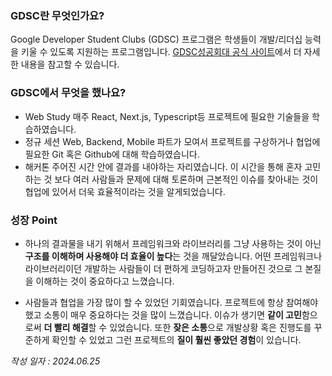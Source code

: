 ### GDSC란 무엇인가요?

Google Developer Student Clubs (GDSC) 프로그램은 학생들이 개발/리더십 능력을 키울 수 있도록 지원하는 프로그램입니다.
[GDSC성공회대 공식 사이트](https://gdsc.community.dev/sungkonghoe-university/)에서 더 자세한 내용을 참고할 수 있습니다.

### GDSC에서 무엇을 했나요?

- Web Study
  매주 React, Next.js, Typescript등 프로젝트에 필요한 기술들을 학습하였습니다.
- 정규 세션
  Web, Backend, Mobile 파트가 모여서 프로젝트를 구상하거나 협업에 필요한 Git 혹은 Github에 대해 학습하였습니다.
- 해커톤
  주어진 시간 안에 결과를 내야하는 자리였습니다. 이 시간을 통해 혼자 고민하는 것 보다 여러 사람들과 문제에 대해 토론하며 근본적인 이슈를 찾아내는 것이 협업에 있어서 더욱 효율적이라는 것을 알게되었습니다.

### 성장 Point

- 하나의 결과물을 내기 위해서 프레임워크와 라이브러리를 그냥 사용하는 것이 아닌 **구조를 이해하며 사용해야 더 효율이 높다**는 것을 깨달았습니다.
  어떤 프레임워크나 라이브러리이던 개발하는 사람들이 더 편하게 코딩하고자 만들어진 것으로 그 본질을 이해하는 것이 중요하다고 느꼈습니다.

- 사람들과 협업을 가장 많이 할 수 있었던 기회였습니다.
  프로젝트에 항상 참여해야했고 소통이 매우 중요하다는 것을 많이 느꼈습니다.
  이슈가 생기면 **같이 고민**함으로써 **더 빨리 해결**할 수 있었습니다.
  또한 **잦은 소통**으로 개발상황 혹은 진행도를 꾸준하게 확인할 수 있었고 그런 프로젝트의 **질이 훨씬 좋았던 경험**이 있습니다.

_작성 일자 : 2024.06.25_
